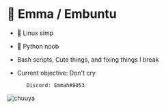 # 💖 Emma / Embuntu
- 🌵 Linux simp
- 🦄 Python noob
- Bash scripts, Cute things, and fixing things I break 
- Current objective: Don't cry

         Discord: Emmah#8053

![chuuya](https://picsvg.com/svg/in9PLV01.svg)
<!---
Embuntu/Embuntu is a ✨ special ✨ repository because its `README.md` (this file) appears on your GitHub profile.
You can click the Preview link to take a look at your changes.
--->
